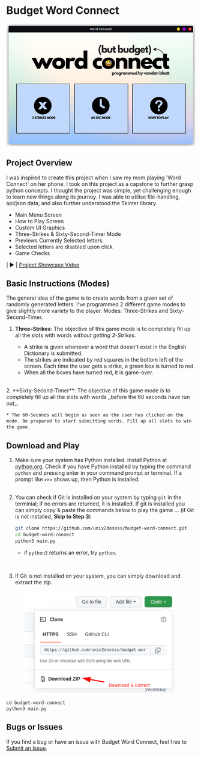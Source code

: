 # Budget Word Connect

<p align="center">
  <img src="readme-images/word-connect.png" alt="Main Menu" width="608">
</p>

## Project Overview

I was inspired to create this project when I saw my mom playing 'Word Connect' on her phone. I took on this project as a capstone to further grasp python concepts. I thought the project was simple, yet challenging enough to learn new things along its journey. I was able to utilise file-handling, api/json data; and also further understood the Tkinter library.

* Main Menu Screen
* How to Play Screen
* Custom UI Graphics
* Three-Strikes & Sixty-Second-Timer Mode
* Previews Currently Selected letters
* Selected letters are disabled upon click
* Game Checks

| ▶️ | [Project Showcase Video](https://github.com/unix2dossss/budget-word-connect/issues/new)

## Basic Instructions (Modes)

The general idea of the game is to create words from a given set of randomly generated letters. I've programmed 2 different game modes to give slightly more variety to the player. Modes: Three-Strikes and Sixty-Second-Timer. 

1. **Three-Strikes**: The objective of this game mode is to completely fill up all the slots with words _without getting 3-Strikes_.

    * A strike is given whenever a word that doesn't exist in the English Dictionary is submitted.
    * The strikes are indicated by red squares in the bottom left of the screen. Each time the user gets a strike, a green box is turned to red.
    * When all the boxes have turned red, it is game-over.
<br>
2. **Sixty-Second-Timer**: The objective of this game mode is to completely fill up all the slots with words _before the 60 seconds have run out_.

    * The 60-Seconds will begin as soon as the user has clicked on the mode. Be prepared to start submitting words. Fill up all slots to win the game.

## Download and Play

1. Make sure your system has Python installed. Install Python at [python.org](https://www.python.org/downloads/). Check if you have Python installed by typing the command ```python``` and pressing enter in your command prompt or terminal. If a prompt like ```>>>``` shows up, then Python is installed.
<br></br>

2. You can check if Git is installed on your system by typing ``git`` in the terminial; if no errors are returned, it is installed. If git is installed you can simply copy & paste the commands below to play the game ... (if Git is not installed, **Skip to Step 3**)

    ```bash
    git clone https://github.com/unix2dossss/budget-word-connect.git
    cd budget-word-connect
    python3 main.py 
    ```
    - if ``python3`` returns an error, try ``python``.
<br>

3. If Git is not installed on your system, you can simply download and extract the zip.

<p align="center">
  <img src="readme-images/download-zip.png" alt="Main Menu" width="408">
</p> 

    cd budget-word-connect
    python3 main.py

## Bugs or Issues

If you find a bug or have an issue with Budget Word Connect, feel free to [Submit an Issue](https://github.com/unix2dossss/budget-word-connect/issues/new).